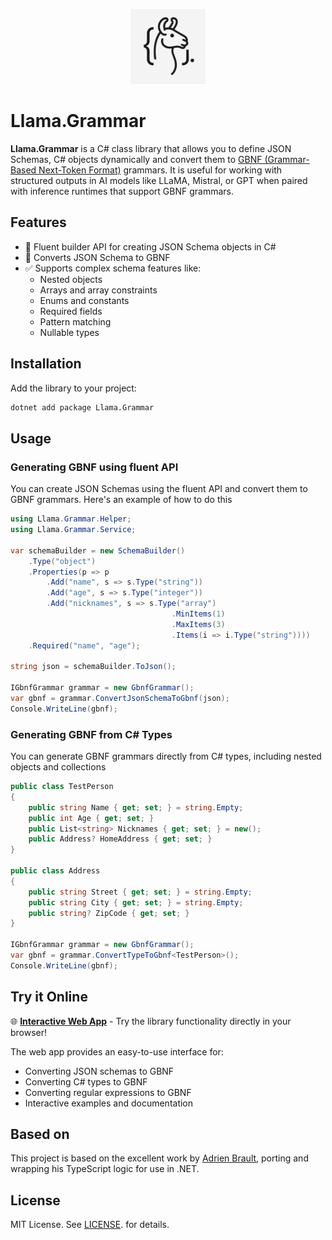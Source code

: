 
<p align="center">
  <img src="docs/llama_grammar_icon.png" alt="Llama.Grammar Icon" width="120" />
</p>

# Llama.Grammar

**Llama.Grammar** is a C# class library that allows you to define JSON Schemas, C# objects dynamically and convert them to [GBNF (Grammar-Based Next-Token Format)](https://github.com/ggml-org/llama.cpp/blob/master/grammars/README.md) grammars. It is useful for working with structured outputs in AI models like LLaMA, Mistral, or GPT when paired with inference runtimes that support GBNF grammars.

## Features

- 🧱 Fluent builder API for creating JSON Schema objects in C#
- 🧠 Converts JSON Schema to GBNF
- ✅ Supports complex schema features like:
  - Nested objects
  - Arrays and array constraints
  - Enums and constants
  - Required fields
  - Pattern matching
  - Nullable types

## Installation

Add the library to your project:

```bash
dotnet add package Llama.Grammar
````

## Usage

### Generating GBNF using fluent API

You can create JSON Schemas using the fluent API and convert them to GBNF grammars. Here's an example of how to do this


```csharp
using Llama.Grammar.Helper;
using Llama.Grammar.Service;

var schemaBuilder = new SchemaBuilder()
    .Type("object")
    .Properties(p => p
        .Add("name", s => s.Type("string"))
        .Add("age", s => s.Type("integer"))
        .Add("nicknames", s => s.Type("array")
                                    .MinItems(1)
                                    .MaxItems(3)
                                    .Items(i => i.Type("string"))))
    .Required("name", "age");

string json = schemaBuilder.ToJson();

IGbnfGrammar grammar = new GbnfGrammar();
var gbnf = grammar.ConvertJsonSchemaToGbnf(json);
Console.WriteLine(gbnf);
```

### Generating GBNF from C# Types

You can generate GBNF grammars directly from C# types, including nested objects and collections


```csharp
public class TestPerson
{
    public string Name { get; set; } = string.Empty;
    public int Age { get; set; }
    public List<string> Nicknames { get; set; } = new();
    public Address? HomeAddress { get; set; }
}

public class Address
{
    public string Street { get; set; } = string.Empty;
    public string City { get; set; } = string.Empty;
    public string? ZipCode { get; set; }
}

IGbnfGrammar grammar = new GbnfGrammar();
var gbnf = grammar.ConvertTypeToGbnf<TestPerson>();
Console.WriteLine(gbnf);
```

## Try it Online

🌐 **[Interactive Web App](https://jihadkhawaja.github.io/Llama.Grammar/)** - Try the library functionality directly in your browser!

The web app provides an easy-to-use interface for:
- Converting JSON schemas to GBNF
- Converting C# types to GBNF 
- Converting regular expressions to GBNF
- Interactive examples and documentation

## Based on

This project is based on the excellent work by [Adrien Brault](https://github.com/adrienbrault/json-schema-to-gbnf), porting and wrapping his TypeScript logic for use in .NET.

## License

MIT License. See [LICENSE](https://github.com/jihadkhawaja/Llama.Grammar?tab=License-1-ov-file#readme). for details.
